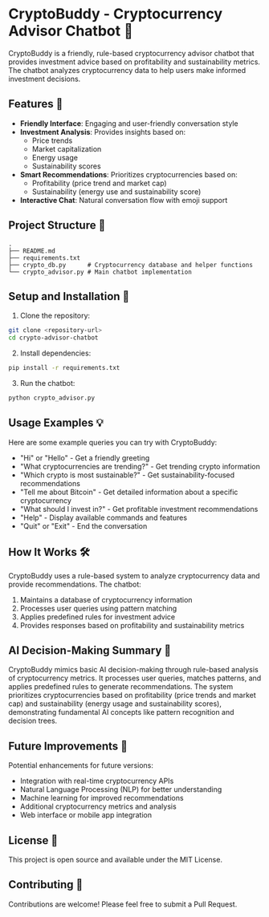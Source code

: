# CryptoBuddy - Cryptocurrency Advisor Chatbot 🤖

CryptoBuddy is a friendly, rule-based cryptocurrency advisor chatbot that provides investment advice based on profitability and sustainability metrics. The chatbot analyzes cryptocurrency data to help users make informed investment decisions.

## Features 🌟

- **Friendly Interface**: Engaging and user-friendly conversation style
- **Investment Analysis**: Provides insights based on:
  - Price trends
  - Market capitalization
  - Energy usage
  - Sustainability scores
- **Smart Recommendations**: Prioritizes cryptocurrencies based on:
  - Profitability (price trend and market cap)
  - Sustainability (energy use and sustainability score)
- **Interactive Chat**: Natural conversation flow with emoji support

## Project Structure 📁

```
.
├── README.md
├── requirements.txt
├── crypto_db.py      # Cryptocurrency database and helper functions
└── crypto_advisor.py # Main chatbot implementation
```

## Setup and Installation 🚀

1. Clone the repository:
```bash
git clone <repository-url>
cd crypto-advisor-chatbot
```

2. Install dependencies:
```bash
pip install -r requirements.txt
```

3. Run the chatbot:
```bash
python crypto_advisor.py
```

## Usage Examples 💡

Here are some example queries you can try with CryptoBuddy:

- "Hi" or "Hello" - Get a friendly greeting
- "What cryptocurrencies are trending?" - Get trending crypto information
- "Which crypto is most sustainable?" - Get sustainability-focused recommendations
- "Tell me about Bitcoin" - Get detailed information about a specific cryptocurrency
- "What should I invest in?" - Get profitable investment recommendations
- "Help" - Display available commands and features
- "Quit" or "Exit" - End the conversation

## How It Works 🛠️

CryptoBuddy uses a rule-based system to analyze cryptocurrency data and provide recommendations. The chatbot:

1. Maintains a database of cryptocurrency information
2. Processes user queries using pattern matching
3. Applies predefined rules for investment advice
4. Provides responses based on profitability and sustainability metrics

## AI Decision-Making Summary 📝

CryptoBuddy mimics basic AI decision-making through rule-based analysis of cryptocurrency metrics. It processes user queries, matches patterns, and applies predefined rules to generate recommendations. The system prioritizes cryptocurrencies based on profitability (price trends and market cap) and sustainability (energy usage and sustainability scores), demonstrating fundamental AI concepts like pattern recognition and decision trees.

## Future Improvements 🔮

Potential enhancements for future versions:
- Integration with real-time cryptocurrency APIs
- Natural Language Processing (NLP) for better understanding
- Machine learning for improved recommendations
- Additional cryptocurrency metrics and analysis
- Web interface or mobile app integration

## License 📄

This project is open source and available under the MIT License.

## Contributing 🤝

Contributions are welcome! Please feel free to submit a Pull Request. 